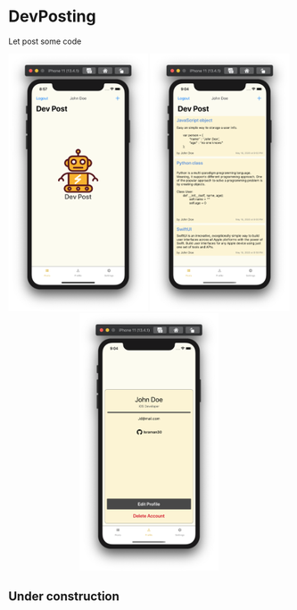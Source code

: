 # DevPosting

Let post some code

<p align="center">
<img src="/img/one.png" width="250"> <img src="/img/two.png" width="250"> <img src="/img/three.png" width="250"> 
</p>

## Under construction

